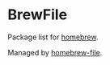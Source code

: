 # BrewFile

Package list for [homebrew](http://brew.sh/).

Managed by [homebrew-file](https://github.com/rcmdnk/homebrew-file).
